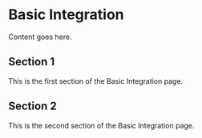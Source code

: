 # Basic Integration

Content goes here.

## Section 1

This is the first section of the Basic Integration page.

## Section 2

This is the second section of the Basic Integration page.

